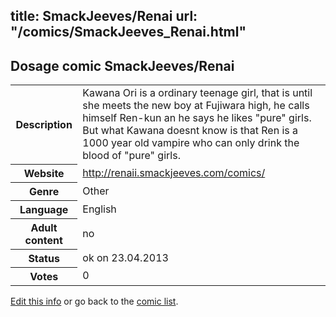 title: SmackJeeves/Renai
url: "/comics/SmackJeeves_Renai.html"
---
Dosage comic SmackJeeves/Renai
-----------------------------------------

<table class="comicinfo">
<tr>
<th>Description</th><td>Kawana Ori is a ordinary teenage girl, that is until she meets the new boy at Fujiwara high, he calls himself Ren-kun an he says he likes &quot;pure&quot; girls. But what Kawana doesnt know is that Ren is a 1000 year old vampire who can only drink the blood of &quot;pure&quot; girls.</td>
</tr>
<tr>
<th>Website</th><td><a href="http://renaii.smackjeeves.com/comics/">http://renaii.smackjeeves.com/comics/</a></td>
</tr>
<tr>
<th>Genre</th><td>Other</td>
</tr>
<tr>
<th>Language</th><td>English</td>
</tr>
<tr>
<th>Adult content</th><td>no</td>
</tr>
<tr>
<th>Status</th><td>ok on 23.04.2013</td>
</tr>
<tr>
<th>Votes</th><td>0</div></td>
</tr>
</table>

[Edit this info](/comics/SmackJeeves_Renai_edit.html) or go back to the [comic list](../comic-index.html).
